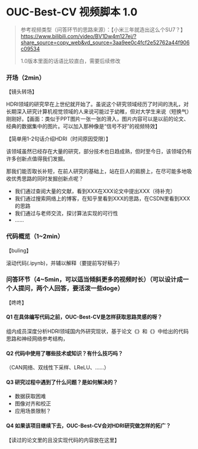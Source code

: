 # OUC-Best-CV 视频脚本 1.0

> 参考视频类型（问答环节的思路来源）：【小米三年就造出这么个SU7？】 https://www.bilibili.com/video/BV1Dw4m127ej/?share_source=copy_web&vd_source=3aa9ee0c4fcf2e52762a44f906c09534
>
> 1.0版本里面的话语比较直白，需要后续修改

### 开场（2min）

【镜头转场】

HDRI领域的研究早在上世纪就开始了。虽说这个研究领域经历了时间的洗礼，对长期深入研究计算机视觉领域的人来说可能过于幼稚，但对大学生来说（短换气）刚刚好。【画面：类似于PPT图片一张一张的滑入，图片内容可以是以前的论文、经典的数据集中的图片。可以加入那种像是“信号不好”的视频特效】

【简单用1-2句话介绍HDRI（时间原因受限）】

该领域虽然已经存在大量的研究，部分技术也日趋成熟，但时至今日，该领域仍有许多创新点值得我们发掘。

那我们能否取长补短，在前人研究的基础上，站在巨人的肩膀上，在尽可能多地吸收优秀思路的同时发掘创新点呢？

+ 我们通过查阅大量的文献，看到XXX在XXX论文中提出XXX（待补充）
+ 我们通过搜索网络上的博客，在知乎里看到XXX的思路，在CSDN里看到XXX的思路
+ 我们通过与老师交流，探讨算法实现的可行性
+ ……



### 代码概览（1~2min）

【buling】

滚动代码(.ipynb)，并辅以解释（要提前写好稿子）



### 问答环节（4~5min，可以适当倾斜更多的视频时长）（可以设计成一个人提问，两个人回答，要活泼一些doge）

【咚咚】

#### Q1 在具体编写代码之前，OUC-Best-CV是怎样获取思路灵感的呀？

组内成员深度分析HDRI领域国内外研究现状，基于论文《》和《》中给出的代码思路和神经网络参考结构，

#### Q2 代码中使用了哪些技术或知识？有什么技巧吗？

（CAN网络、双线性下采样、LReLU、……）



#### Q3 研究过程中遇到了什么问题？是如何解决的？

+ 数据获取困难
+ 图像对齐和校正
+ 应用场景限制？

#### Q4 如果该项目继续下去，OUC-Best-CV会对HDRI研究做怎样的拓广？

【读过的论文里的且没实现代码的内容放在这里】